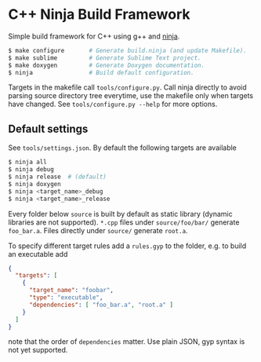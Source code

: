 C++ Ninja Build Framework
=========================

Simple build framework for C++ using g++ and
[ninja](http://martine.github.io/ninja).

```bash
$ make configure       # Generate build.ninja (and update Makefile).
$ make sublime         # Generate Sublime Text project.
$ make doxygen         # Generate Doxygen documentation.
$ ninja                # Build default configuration.
```

Targets in the makefile call ``tools/configure.py``. Call ninja directly to
avoid parsing source directory tree everytime, use the makefile only when
targets have changed. See ``tools/configure.py --help`` for more options.

Default settings
----------------

See ``tools/settings.json``. By default the following targets are available

```bash
$ ninja all
$ ninja debug
$ ninja release  # (default)
$ ninja doxygen
$ ninja <target_name>_debug
$ ninja <target_name>_release
```

Every folder below ``source`` is built by default as static library (dynamic
libraries are not supported). ``*.cpp`` files under ``source/foo/bar/`` generate
``foo_bar.a``. Files directly under ``source/`` generate ``root.a``.

To specify different target rules add a ``rules.gyp`` to the folder, e.g. to
build an executable add

```JSON
{
  "targets": [
    {
      "target_name": "foobar",
      "type": "executable",
      "dependencies": [ "foo_bar.a", "root.a" ]
    }
  ]
}
```

note that the order of ``dependencies`` matter. Use plain JSON, gyp syntax is
not yet supported.
